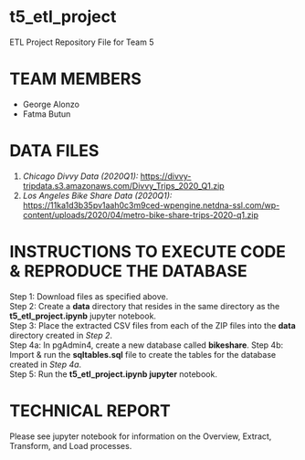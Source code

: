 # t5_etl_project
ETL Project Repository File for Team 5


# TEAM MEMBERS
- George Alonzo
- Fatma Butun


# DATA FILES
1) *Chicago Divvy Data (2020Q1):* https://divvy-tripdata.s3.amazonaws.com/Divvy_Trips_2020_Q1.zip
1) *Los Angeles Bike Share Data (2020Q1):* https://11ka1d3b35pv1aah0c3m9ced-wpengine.netdna-ssl.com/wp-content/uploads/2020/04/metro-bike-share-trips-2020-q1.zip


# INSTRUCTIONS TO EXECUTE CODE & REPRODUCE THE DATABASE
Step 1: Download files as specified above.  
Step 2: Create a **data** directory that resides in the same directory as the **t5_etl_project.ipynb** jupyter notebook.  
Step 3: Place the extracted CSV files from each of the ZIP files into the **data** directory created in *Step 2*.  
Step 4a: In pgAdmin4, create a new database called **bikeshare**. 
Step 4b: Import & run the **sqltables.sql** file to create the tables for the database created in *Step 4a*.   
Step 5: Run the **t5_etl_project.ipynb jupyter** notebook.  



# TECHNICAL REPORT
Please see jupyter notebook for information on the Overview, Extract, Transform, and Load processes.
